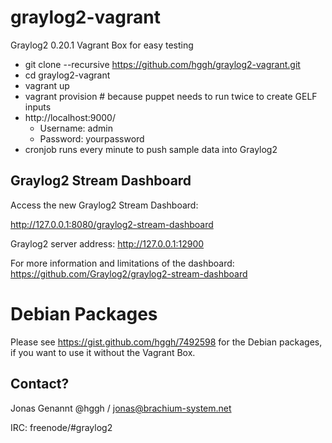 graylog2-vagrant
================

Graylog2 0.20.1 Vagrant Box for easy testing

 * git clone --recursive https://github.com/hggh/graylog2-vagrant.git
 * cd graylog2-vagrant
 * vagrant up
 * vagrant provision # because puppet needs to run twice to create GELF inputs
 * http://localhost:9000/
   * Username: admin
   * Password: yourpassword
 * cronjob runs every minute to push sample data into Graylog2


Graylog2 Stream Dashboard
------------------------------

Access the new Graylog2 Stream Dashboard:

http://127.0.0.1:8080/graylog2-stream-dashboard

Graylog2 server address: http://127.0.0.1:12900

For more information and limitations of the dashboard: https://github.com/Graylog2/graylog2-stream-dashboard


Debian Packages
=========================

Please see https://gist.github.com/hggh/7492598 for the Debian packages, if you want to use it without the Vagrant Box.

Contact?
--------------

Jonas Genannt @hggh / jonas@brachium-system.net

IRC:
freenode/#graylog2
